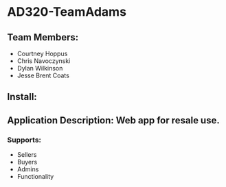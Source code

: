 # AD320-TeamAdams

## Team Members:
* Courtney Hoppus
* Chris Navoczynski
* Dylan Wilkinson
* Jesse Brent Coats

## Install:

## Application Description: Web app for resale use.
### Supports:
* Sellers
* Buyers
* Admins
* Functionality
		
